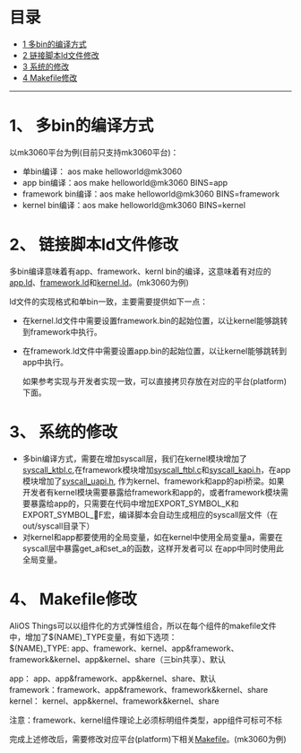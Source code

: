 # 目录
  * [1 多bin的编译方式](#1多bin的编译方式)
  * [2 链接脚本ld文件修改](#2链接脚本ld文件修改)
  * [3 系统的修改](#3系统的修改)
  * [4 Makefile修改](#4Makefile修改)
------
# 1、 多bin的编译方式  
以mk3060平台为例(目前只支持mk3060平台)：
 * 单bin编译： aos make helloworld@mk3060
 * app bin编译：aos make helloworld@mk3060 BINS=app
 * framework bin编译：aos make helloworld@mk3060 BINS=framework
 * kernel bin编译：aos make helloworld@mk3060 BINS=kernel

# 2、 链接脚本ld文件修改  
多bin编译意味着有app、framework、kernl bin的编译，这意味着有对应的[app.ld](https://github.com/alibaba/AliOS-Things/blob/master/platform/mcu/moc108/linkinfo/mx108_app.ld.S)、[framework.ld](https://github.com/alibaba/AliOS-Things/blob/master/platform/mcu/moc108/linkinfo/mx108_framework.ld.S)和[kernel.ld](https://github.com/alibaba/AliOS-Things/blob/master/platform/mcu/moc108/linkinfo/mx108_kernel.ld.S)。(mk3060为例)
  
ld文件的实现格式和单bin一致，主要需要提供如下一点：
* 在kernel.ld文件中需要设置framework.bin的起始位置，以让kernel能够跳转到framework中执行。
* 在framework.ld文件中需要设置app.bin的起始位置，以让kernel能够跳转到app中执行。

  如果参考实现与开发者实现一致，可以直接拷贝存放在对应的平台(platform)下面。

# 3、 系统的修改
* 多bin编译方式，需要在增加syscall层，我们在kernel模块增加了[syscall_ktbl.c](https://github.com/alibaba/AliOS-Things/blob/master/kernel/ksyscall/syscall_ktbl.c),在framework模块增加[syscall_ftbl.c](https://github.com/alibaba/AliOS-Things/blob/master/framework/fsyscall/syscall_ftbl.c)和[syscall_kapi.h](https://github.com/alibaba/AliOS-Things/blob/master/framework/fsyscall/syscall_kapi/syscall_kapi.h)，在app模块增加了[syscall_uapi.h](https://github.com/alibaba/AliOS-Things/blob/master/app/usyscall/syscall_fapi.h),
作为kernel、framework和app的api桥梁。如果开发者有kernel模块需要暴露给framework和app的，或者framework模块需要暴露给app的，只需要在代码中增加EXPORT_SYMBOL_K和EXPORT_SYMBOL_F宏，编译脚本会自动生成相应的syscall层文件（在out/syscall目录下）   
* 对kernel和app都要使用的全局变量，如在kernel中使用全局变量a，需要在syscall层中暴露get_a和set_a的函数，这样开发者可以
在app中同时使用此全局变量。

# 4、 Makefile修改
AliOS Things可以以组件化的方式弹性组合，所以在每个组件的makefile文件中，增加了$(NAME)_TYPE变量，有如下选项：   
$(NAME)_TYPE:
app、framework、kernel、app&framework、framework&kernel、app&kernel、share（三bin共享）、默认

app：          app、app&framework、app&kernel、share、默认   
framework：framework、app&framework、framework&kernel、share   
kernel：       kernel、app&kernel、framework&kernel、share

注意：framework、kernel组件理论上必须标明组件类型，app组件可标可不标

完成上述修改后，需要修改对应平台(platform)下相关[Makefile](https://github.com/alibaba/AliOS-Things/blob/master/platform/mcu/moc108/moc108.mk)。(mk3060为例)